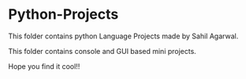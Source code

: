 # Python-Projects

This folder contains python Language Projects made by Sahil Agarwal.

This folder contains console and GUI based mini projects.

Hope you find it cool!!
